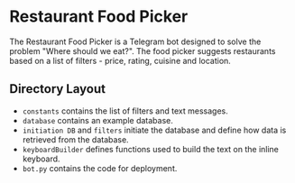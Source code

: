 # Restaurant Food Picker
The Restaurant Food Picker is a Telegram bot designed to solve the problem "Where should we eat?". The food picker suggests restaurants based on a list of filters - price, rating, cuisine and location.

## Directory Layout
- `constants` contains the list of filters and text messages.
- `database` contains an example database.
- `initiation DB` and `filters` initiate the database and define how data is retrieved from the database.
- `keyboardBuilder` defines functions used to build the text on the inline keyboard.
- `bot.py` contains the code for deployment.
